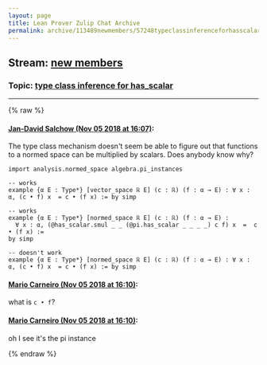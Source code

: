 ```yaml
---
layout: page
title: Lean Prover Zulip Chat Archive 
permalink: archive/113489newmembers/57248typeclassinferenceforhasscalar.html
---
```


## Stream: [new members](index.html)
### Topic: [type class inference for has_scalar](57248typeclassinferenceforhasscalar.html)

---


{% raw %}
#### [ Jan-David Salchow (Nov 05 2018 at 16:07)](https://leanprover.zulipchat.com/#narrow/stream/113489-new%20members/topic/type%20class%20inference%20for%20has_scalar/near/146801378):
The type class mechanism doesn't seem be able to figure out that functions to a normed space can be multiplied by scalars. Does anybody know why?

```
import analysis.normed_space algebra.pi_instances

-- works
example {α E : Type*} [vector_space ℝ E] (c : ℝ) (f : α → E) : ∀ x : α, (c • f) x  = c • (f x) := by simp

-- works
example {α E : Type*} [normed_space ℝ E] (c : ℝ) (f : α → E) :
  ∀ x : α, (@has_scalar.smul _ _ (@pi.has_scalar _ _ _ _) c f) x  =  c • (f x) :=
by simp 

-- doesn't work
example {α E : Type*} [normed_space ℝ E] (c : ℝ) (f : α → E) : ∀ x : α, (c • f) x  = c • (f x) := by simp
```

#### [ Mario Carneiro (Nov 05 2018 at 16:10)](https://leanprover.zulipchat.com/#narrow/stream/113489-new%20members/topic/type%20class%20inference%20for%20has_scalar/near/146801595):
what is `c • f`?

#### [ Mario Carneiro (Nov 05 2018 at 16:10)](https://leanprover.zulipchat.com/#narrow/stream/113489-new%20members/topic/type%20class%20inference%20for%20has_scalar/near/146801642):
oh I see it's the pi instance


{% endraw %}
